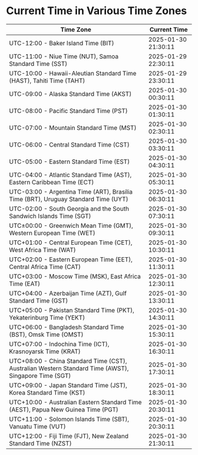 # Current Time in Various Time Zones

| Time Zone | Current Time |
|-----------|--------------|
| UTC-12:00 - Baker Island Time (BIT) | 2025-01-30 21:30:11 |
| UTC-11:00 - Niue Time (NUT), Samoa Standard Time (SST) | 2025-01-29 22:30:11 |
| UTC-10:00 - Hawaii-Aleutian Standard Time (HAST), Tahiti Time (TAHT) | 2025-01-29 23:30:11 |
| UTC-09:00 - Alaska Standard Time (AKST) | 2025-01-30 00:30:11 |
| UTC-08:00 - Pacific Standard Time (PST) | 2025-01-30 01:30:11 |
| UTC-07:00 - Mountain Standard Time (MST) | 2025-01-30 02:30:11 |
| UTC-06:00 - Central Standard Time (CST) | 2025-01-30 03:30:11 |
| UTC-05:00 - Eastern Standard Time (EST) | 2025-01-30 04:30:11 |
| UTC-04:00 - Atlantic Standard Time (AST), Eastern Caribbean Time (ECT) | 2025-01-30 05:30:11 |
| UTC-03:00 - Argentina Time (ART), Brasília Time (BRT), Uruguay Standard Time (UYT) | 2025-01-30 06:30:11 |
| UTC-02:00 - South Georgia and the South Sandwich Islands Time (SGT) | 2025-01-30 07:30:11 |
| UTC±00:00 - Greenwich Mean Time (GMT), Western European Time (WET) | 2025-01-30 09:30:11 |
| UTC+01:00 - Central European Time (CET), West Africa Time (WAT) | 2025-01-30 10:30:11 |
| UTC+02:00 - Eastern European Time (EET), Central Africa Time (CAT) | 2025-01-30 11:30:11 |
| UTC+03:00 - Moscow Time (MSK), East Africa Time (EAT) | 2025-01-30 12:30:11 |
| UTC+04:00 - Azerbaijan Time (AZT), Gulf Standard Time (GST) | 2025-01-30 13:30:11 |
| UTC+05:00 - Pakistan Standard Time (PKT), Yekaterinburg Time (YEKT) | 2025-01-30 14:30:11 |
| UTC+06:00 - Bangladesh Standard Time (BST), Omsk Time (OMST) | 2025-01-30 15:30:11 |
| UTC+07:00 - Indochina Time (ICT), Krasnoyarsk Time (KRAT) | 2025-01-30 16:30:11 |
| UTC+08:00 - China Standard Time (CST), Australian Western Standard Time (AWST), Singapore Time (SGT) | 2025-01-30 17:30:11 |
| UTC+09:00 - Japan Standard Time (JST), Korea Standard Time (KST) | 2025-01-30 18:30:11 |
| UTC+10:00 - Australian Eastern Standard Time (AEST), Papua New Guinea Time (PGT) | 2025-01-30 20:30:11 |
| UTC+11:00 - Solomon Islands Time (SBT), Vanuatu Time (VUT) | 2025-01-30 20:30:11 |
| UTC+12:00 - Fiji Time (FJT), New Zealand Standard Time (NZST) | 2025-01-30 21:30:11 |
